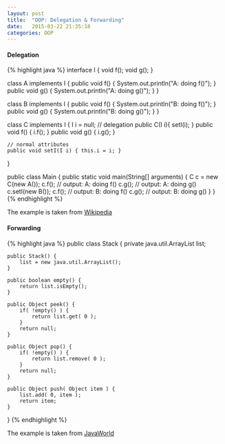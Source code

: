 ```yaml
---
layout: post
title:  "OOP: Delegation & Forwarding"
date:   2015-03-22 21:35:18
categories: OOP
---
```


#### Delegation

{% highlight java %}
interface I {
	void f();
	void g();
}
 
class A implements I {
	public void f() { System.out.println("A: doing f()"); }
	public void g() { System.out.println("A: doing g()"); }
}
 
class B implements I {
	public void f() { System.out.println("B: doing f()"); }
	public void g() { System.out.println("B: doing g()"); }
}
 
class C implements I {
	I i = null;
	// delegation
	public C(I i){ setI(i); }
	public void f() { i.f(); }
	public void g() { i.g(); }
 
	// normal attributes
	public void setI(I i) { this.i = i; }
}
 
public class Main {
	public static void main(String[] arguments) {
		C c = new C(new A());
		c.f();	// output: A: doing f()
		c.g();	// output: A: doing g()
		c.setI(new B());
		c.f();	// output: B: doing f()
		c.g();	// output: B: doing g()
	}
}
{% endhighlight %}

The example is taken from [Wikipedia](http://en.wikipedia.org/wiki/Delegation_pattern#Complex_Java_example)

#### Forwarding

{% highlight java %}
public class Stack {
    private java.util.ArrayList list;
    
    public Stack() {
        list = new java.util.ArrayList();
    }
    
    public boolean empty() {
        return list.isEmpty();
    }
    
    public Object peek() {
        if( !empty() ) {
            return list.get( 0 );
        }
        return null;
    }
    
    public Object pop() {
        if( !empty() ) { 
            return list.remove( 0 );
        }
        return null;
    }
    
    public Object push( Object item ) {
        list.add( 0, item );
        return item;
    }   
}
{% endhighlight %}

The example is taken from [JavaWorld](http://www.javaworld.com/article/2077357/learn-java/delegates.html)